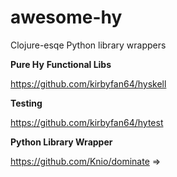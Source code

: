 # awesome-hy
Clojure-esqe Python library wrappers



**Pure Hy**
**Functional Libs**

https://github.com/kirbyfan64/hyskell

**Testing**

https://github.com/kirbyfan64/hytest

**Python Library Wrapper**

https://github.com/Knio/dominate => 


